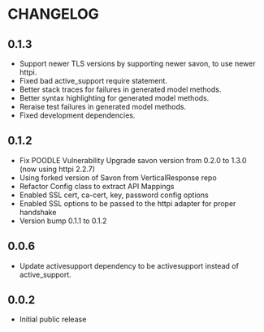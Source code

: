 # CHANGELOG

## 0.1.3
* Support newer TLS versions by supporting newer savon, to use newer httpi.
* Fixed bad active_support require statement.
* Better stack traces for failures in generated model methods.
* Better syntax highlighting for generated model methods.
* Reraise test failures in generated model methods.
* Fixed development dependencies.

## 0.1.2
* Fix POODLE Vulnerability Upgrade savon version from 0.2.0 to 1.3.0 (now using httpi 2.2.7)
* Using forked version of Savon from VerticalResponse repo
* Refactor Config class to extract API Mappings
* Enabled SSL cert, ca-cert, key, password config options
* Enabled SSL options to be passed to the httpi adapter for proper handshake
* Version bump 0.1.1 to 0.1.2

## 0.0.6

* Update activesupport dependency to be activesupport instead of active_support.

## 0.0.2

* Initial public release
